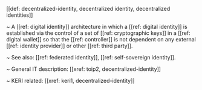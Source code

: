 [[def: decentralized-identity, decentralized identity, decentralized identities]]

~ A [[ref: digital identity]] architecture in which a [[ref: digital identity]] is established via the control of a set of [[ref: cryptographic keys]] in a [[ref: digital wallet]] so that the [[ref: controller]] is not dependent on any external [[ref: identity provider]] or other [[ref: third party]].

~ See also: [[ref: federated identity]], [[ref: self-sovereign identity]].

~ General IT description: [[xref: toip2, decentralized-identity]]

~ KERI related: [[xref: keri1, decentralized-identity]]
